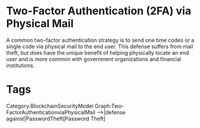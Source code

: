 # Two-Factor Authentication (2FA) via Physical Mail

A common two-factor authentication strategy is to send one time codes or a single code via physical mail to the end user. This defense suffers from mail theft, but does have the unique benefit of helping physically locate an end user and is more common with government organizations and financial institutions.

# Tags

Category:BlockchainSecurityModel
Graph:Two-FactorAuthenticationviaPhysicalMail -->|defense against|PasswordTheft[Password Theft]
